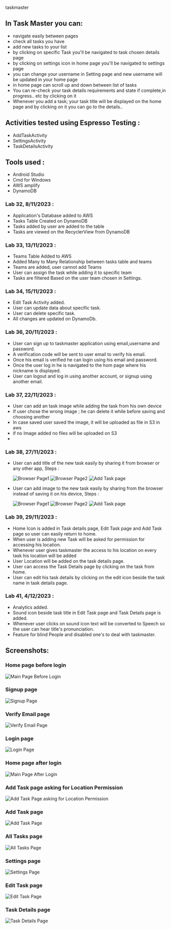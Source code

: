  taskmaster

## In Task Master you can:

 - navigate easily between pages
 - check all tasks you have
 - add new tasks to your list
 - by clicking on specific Task you'll be navigated to task chosen details page
 - by clicking on settings icon in home page you'll be navigated to settings page
 - you can change your username in Setting page and new username will be updated in your home page
 - in home page can scroll up and down between list of tasks
 - You can re-check your task details requirements and state if complete,in progress.. etc by clicking on it
 - Whenever you add a task; your task title will be displayed on the home page and by clicking on it you can go to the details..

## Activities tested using Espresso Testing :

- AddTaskActivity
- SettingsActivity
- TaskDetailsActivity

## Tools used :

 - Android Studio
 - Cmd for Windows
 - AWS amplify
 - DynamoDB


### Lab 32, 8/11/2023 :

- Application's Database added to AWS
- Tasks Table Created on DynamoDB
- Tasks added by user are added to the table
- Tasks are viewed on the RecyclerView from DynamoDB

### Lab 33, 13/11/2023 :

- Teams Table Added to AWS
- Added Many to Many Relationship between tasks table and teams
- Teams are added, user cannot add Teams
- User can assign the task while adding it to specific team
- Tasks are filtered Based on the user team chosen in Settings.

### Lab 34, 15/11/2023 :

- Edit Task Activity added.
- User can update data about specific task.
- User can delete specific task.
- All changes are updated on DynamoDb.

### Lab 36, 20/11/2023 :

- User can sign up to taskmaster application using email,username and password.
- A verification code will be sent to user email to verify his email.
- Once his email is verified he can login using his email and password.
- Once the user log in he is navigated to the hom page where his nickname is displayed.
- User can logout and log in using another account, or signup using another email.

### Lab 37, 22/11/2023 :
- User can add an task image while adding the task from his own device
- If user chose the wrong image ; he can delete it while before saving and choosing another
- In case saved user saved the image, it will be uploaded as file in S3 in aws
- if no Image added no files will be uploaded on S3
- 
### Lab 38, 27/11/2023 :

- User can add title of the new task easily by sharing it from browser or any other app, Steps :
  
     ![Browser Page1](screenshots/step1lab38.png)
     ![Browser Page2](screenshots/step2lab38.png)
     ![Add Task page](screenshots/step3addTasklab38.png)
  
- User can add image to the new task easily by sharing from the browser instead of saving it on his device, Steps :

     ![Browser Page1](screenshots/image1lab38.png)
     ![Browser Page2](screenshots/image2lab38.png)
     ![Add Task page](screenshots/image3addTasklab38.png)

### Lab 39, 29/11/2023 :
- Home Icon is added in Task details page, Edit Task page and Add Task page so user can easily return to home.
- When user is adding new Task will be asked for permission for accessing his location.
- Whenever user gives taskmaster the access to his location on every task his location will be added
- User Location will be added on the task details page.
- User can access the Task Details page by clicking on the task from home.
- User can edit his task details by clicking on the edit icon beside the task name in task details page.

### Lab 41, 4/12/2023 :
- Analytics added.
- Sound icon beside task title in Edit Task page and Task Details page is added.
- Whenever user clicks on sound icon text will be converted to Speech so the user can hear title's pronunciation.
- Feature for blind People and disabled one's to deal with taskmaster.


## Screenshots:

### Home page before login
![Main Page Before Login](screenshots/homebeforelogin36.png) 
### Signup page
![Signup Page](screenshots/signup36.png)
### Verify Email page 
![Verify Email Page](screenshots/verify36.png)
### Login page
![Login Page](screenshots/login36.png)
### Home page after login
![Main Page After Login](screenshots/homeafterlogin36.png)
### Add Task page asking for Location Permission
![Add Task Page asking for Location Permission](screenshots/askPermmision.png)
### Add Task page
![Add Task Page](screenshots/addTask39.png)
### All Tasks page
![All Tasks Page](screenshots/sc2.png)
### Settings page
![Settings Page](screenshots/settings33.png)
### Edit Task page
![Edit Task Page](screenshots/edit41.png) 
### Task Details page
![Task Details Page](screenshots/taskDetails41.png) 


